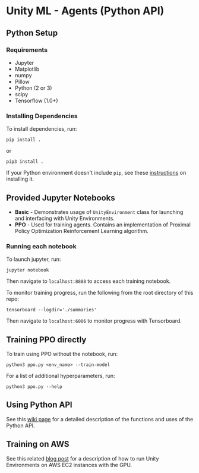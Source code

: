 # Unity ML - Agents (Python API)

## Python Setup

### Requirements
* Jupyter
* Matplotlib
* numpy
* Pillow
* Python (2 or 3)
* scipy
* Tensorflow (1.0+)

### Installing Dependencies
To install dependencies, run:

`pip install .`

or 

`pip3 install .`

If your Python environment doesn't include `pip`, see these [instructions](https://packaging.python.org/guides/installing-using-linux-tools/#installing-pip-setuptools-wheel-with-linux-package-managers) on installing it.

## Provided Jupyter Notebooks

* **Basic** - Demonstrates usage of `UnityEnvironment` class for launching and interfacing with Unity Environments.
* **PPO** - Used for training agents. Contains an implementation of Proximal Policy Optimization Reinforcement Learning algorithm. 

### Running each notebook

To launch jupyter, run:

`jupyter notebook` 

Then navigate to `localhost:8888` to access each training notebook.

To monitor training progress, run the following from the root directory of this repo:

`tensorboard --logdir='./summaries'`

Then navigate to `localhost:6006` to monitor progress with Tensorboard.

## Training PPO directly

To train using PPO without the notebook, run:

`python3 ppo.py <env_name> --train-model`

For a list of additional hyperparameters, run:

`python3 ppo.py --help`

## Using Python API
See this [wiki page](https://github.com/Unity-Technologies/python-rl-control/wiki/Unity-Agents---Python-API) for a detailed description of the functions and uses of the Python API.

## Training on AWS
See this related [blog post](https://medium.com/towards-data-science/how-to-run-unity-on-amazon-cloud-or-without-monitor-3c10ce022639) for a description of how to run Unity Environments on AWS EC2 instances with the GPU.
